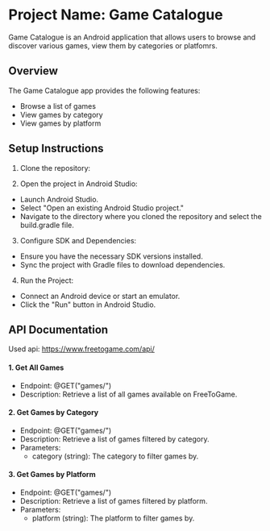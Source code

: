 # Project Name: Game Catalogue

Game Catalogue is an Android application that allows users to browse and discover various games, view them by categories or platfomrs.


## Overview

The Game Catalogue app provides the following features:
- Browse a list of games
- View games by category
- View games by platform


## Setup Instructions

1. Clone the repository:

2. Open the project in Android Studio:
- Launch Android Studio.
- Select "Open an existing Android Studio project."
- Navigate to the directory where you cloned the repository and select the build.gradle file.

3. Configure SDK and Dependencies:
- Ensure you have the necessary SDK versions installed.
- Sync the project with Gradle files to download dependencies.

4. Run the Project:
- Connect an Android device or start an emulator.
- Click the "Run" button in Android Studio.

## API Documentation

Used api: https://www.freetogame.com/api/


#### 1. Get All Games

- Endpoint: @GET("games/")
- Description: Retrieve a list of all games available on FreeToGame.

#### 2. Get Games by Category

- Endpoint:  @GET("games/")
- Description: Retrieve a list of games filtered by category.
- Parameters:
  - category (string): The category to filter games by.

#### 3. Get Games by Platform

- Endpoint:  @GET("games/")
- Description: Retrieve a list of games filtered by platform.
- Parameters:
  - platform (string): The platform to filter games by.
